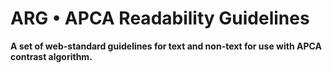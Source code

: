 # ARG • APCA Readability Guidelines
**A set of web-standard guidelines for text and non-text for use with APCA contrast algorithm.**
